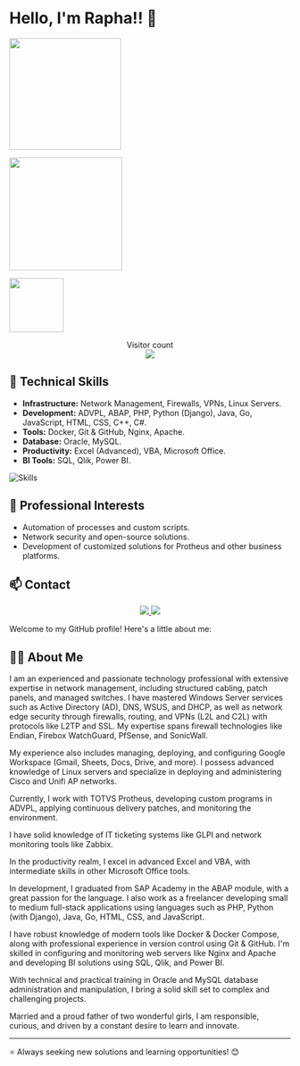 # Hello, I'm Rapha!! 👋

<p align="left">
  <a href="#" style="display: inline-block; margin-right: 10px;">
    <img height="200" src="https://my-stats-43gk.vercel.app/api?username=Raphael345&show_icons=true&theme=radical&hide=contribs,issues&show=discussions_answered&rank_icon=github&include_all_commits=true&card_width=150" />
  </a>
</p>

<p align="center" style="display: flex; flex-wrap: wrap;">
  <img height="202" src="https://github-readme-streak-stats-git-main-davids-projects-ad77adcc.vercel.app/?user=Raphael345&theme=radical" style="margin-right: 10px;"/>
</p>

<p align="center" style="display: flex; flex-wrap: wrap;">
  <img height="97" src="https://github-profile-trophy.vercel.app/?username=Raphael345&theme=radical&no-frame=true&title=Stars,Followers,Commits&column=-1"/>
</p>

<p align="center">
  Visitor count<br>
  <img src="https://profile-counter.glitch.me/Raphael345/count.svg" />
</p>

## 🚀 Technical Skills
- **Infrastructure:** Network Management, Firewalls, VPNs, Linux Servers.
- **Development:** ADVPL, ABAP, PHP, Python (Django), Java, Go, JavaScript, HTML, CSS, C++, C#.
- **Tools:** Docker, Git & GitHub, Nginx, Apache.
- **Database:** Oracle, MySQL.
- **Productivity:** Excel (Advanced), VBA, Microsoft Office.
- **BI Tools:** SQL, Qlik, Power BI.

![Skills](https://skillicons.dev/icons?i=python,docker,linux,nginx,git,java,php,js,mysql,oracle,html,css,cpp,cs)

## 🌟 Professional Interests
- Automation of processes and custom scripts.
- Network security and open-source solutions.
- Development of customized solutions for Protheus and other business platforms.

## 📫 Contact
<p align="center">
  <a href="https://www.linkedin.com/in/raphael-dias-277870153/">
    <img src="https://img.shields.io/badge/LinkedIn-Connect-blue?style=for-the-badge&logo=linkedin" />
  </a>
  <a href="mailto:raphaeldias345@gmail.com">
    <img src="https://img.shields.io/badge/Email-Contact-red?style=for-the-badge&logo=gmail" />
  </a>
</p>

Welcome to my GitHub profile! Here's a little about me:

## 👨‍💻 About Me
I am an experienced and passionate technology professional with extensive expertise in network management, including structured cabling, patch panels, and managed switches. I have mastered Windows Server services such as Active Directory (AD), DNS, WSUS, and DHCP, as well as network edge security through firewalls, routing, and VPNs (L2L and C2L) with protocols like L2TP and SSL. My expertise spans firewall technologies like Endian, Firebox WatchGuard, PfSense, and SonicWall.

My experience also includes managing, deploying, and configuring Google Workspace (Gmail, Sheets, Docs, Drive, and more). I possess advanced knowledge of Linux servers and specialize in deploying and administering Cisco and Unifi AP networks.

Currently, I work with TOTVS Protheus, developing custom programs in ADVPL, applying continuous delivery patches, and monitoring the environment.

I have solid knowledge of IT ticketing systems like GLPI and network monitoring tools like Zabbix.

In the productivity realm, I excel in advanced Excel and VBA, with intermediate skills in other Microsoft Office tools.

In development, I graduated from SAP Academy in the ABAP module, with a great passion for the language. I also work as a freelancer developing small to medium full-stack applications using languages such as PHP, Python (with Django), Java, Go, HTML, CSS, and JavaScript.

I have robust knowledge of modern tools like Docker & Docker Compose, along with professional experience in version control using Git & GitHub. I'm skilled in configuring and monitoring web servers like Nginx and Apache and developing BI solutions using SQL, Qlik, and Power BI.

With technical and practical training in Oracle and MySQL database administration and manipulation, I bring a solid skill set to complex and challenging projects.

Married and a proud father of two wonderful girls, I am responsible, curious, and driven by a constant desire to learn and innovate.

---
⭐ Always seeking new solutions and learning opportunities! 😊


